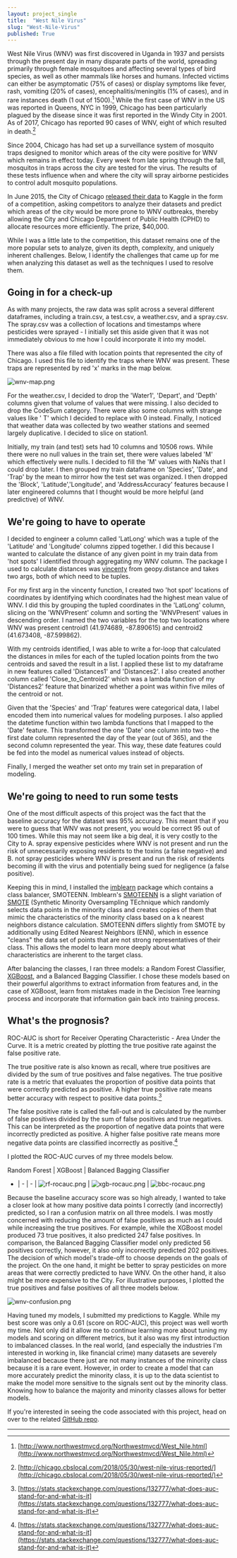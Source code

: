 ```yaml
---
layout: project_single
title:  "West Nile Virus"
slug: "West-Nile-Virus"
published: True
---
```

West Nile Virus (WNV) was first discovered in Uganda in 1937 and persists through the present day in many disparate parts of the world, spreading primarily through female mosquitoes and affecting several types of bird species, as well as other mammals like horses and humans.  Infected victims can either be asymptomatic (75% of cases) or display symptoms like fever, rash, vomiting (20% of cases), encephalitis/meningitis (1% of cases), and in rare instances death (1 out of 1500).[^1]  While the first case of WNV in the US was reported in Queens, NYC in 1999, Chicago has been particularly plagued by the disease since it was first reported in the Windy City in 2001.  As of 2017, Chicago has reported 90 cases of WNV, eight of which resulted in death.[^2]  

Since 2004, Chicago has had set up a surveillance system of mosquito traps designed to monitor which areas of the city were positive for WNV which remains in effect today.  Every week from late spring through the fall, mosquitos in traps across the city are tested for the virus. The results of these tests influence when and where the city will spray airborne pesticides to control adult mosquito populations.

In June 2015, the City of Chicago [released their data](https://www.kaggle.com/c/predict-west-nile-virus) to Kaggle in the form of a competition, asking competitors to analyze their datasets and predict which areas of the city would be more prone to WNV outbreaks, thereby allowing the City and Chicago Department of Public Health (CPHD) to allocate resources more efficiently.  The prize, $40,000.

While I was a little late to the competition, this dataset remains one of the more popular sets to analyze, given its depth, complexity, and uniquely inherent challenges.  Below, I identify the challenges that came up for me when analyzing this dataset as well as the techniques I used to resolve them.

## Going in for a check-up

As with many projects, the raw data was split across a several different dataframes, including a train.csv, a test.csv, a weather.csv, and a spray.csv.  The spray.csv was a collection of locations and timestamps where pesticides were sprayed - I initially set this aside given that it was not immediately obvious to me how I could incorporate it into my model.  

There was also a file filled with location points that represented the city of Chicago.  I used this file to identify the traps where WNV was present.  These traps are represented by red 'x' marks in the map below.

![wnv-map.png](/static/img/wnv-map.png)

For the weather.csv, I decided to drop the 'Water1', 'Depart', and 'Depth' columns given that volume of values that were missing.  I also decided to drop the CodeSum category.  There were also some columns with strange values like '  T' which I decided to replace with 0 instead.  Finally, I noticed that weather data was collected by two weather stations and seemed largely duplicative.  I decided to slice on station1.

Initially, my train (and test) sets had 10 columns and 10506 rows.  While there were no null values in the train set, there were values labeled 'M' which effectively were nulls.  I decided to fill the 'M' values with NaNs that I could drop later.  I then grouped my train dataframe on 'Species', 'Date', and 'Trap' by the mean to mirror how the test set was organized.  I then dropped the 'Block', 'Latitude','Longitude', and 'AddressAccuracy' features because I later engineered columns that I thought would be more helpful (and predictive) of WNV.

## We're going to have to operate

I decided to engineer a column called 'LatLong' which was a tuple of the 'Latitude' and 'Longitude' columns zipped together.  I did this because I wanted to calculate the distance of any given point in my train data from 'hot spots' I identified through aggregating my WNV column.  The package I used to calculate distances was [vincenty](https://pypi.org/project/vincenty/) from geopy.distance and takes two args, both of which need to be tuples.

For my first arg in the vincenty function, I created two 'hot spot' locations of coordinates by identifying which coordinates had the highest mean value of WNV. I did this by grouping the tupled coordinates in the 'LatLong' column, slicing on the 'WNVPresent' column and sorting the 'WNVPresent' values in descending order.  I named the two variables for the top two locations where WNV was present centroid1 (41.974689, -87.890615) and centroid2 (41.673408, -87.599862).  

With my centroids identified, I was able to write a for-loop that calculated the distances in miles for each of the tupled location points from the two centroids and saved the result in a list.  I applied these list to my dataframe in new features called 'Distances1' and 'Distances2'.  I also created another column called 'Close_to_Centroid2' which was a lambda function of my 'Distances2' feature that binarized whether a point was within five miles of the centroid or not.

Given that the 'Species' and 'Trap' features were categorical data, I label encoded them into numerical values for modeling purposes.  I also applied the datetime function within two lambda functions that I mapped to the 'Date' feature.  This transformed the one 'Date' one column into two - the first date column represented the day of the year (out of 365), and the second column represented the year.  This way, these date features could be fed into the model as numerical values instead of objects.

Finally, I merged the weather set onto my train set in preparation of modeling.

## We're going to need to run some tests

One of the most difficult aspects of this project was the fact that the baseline accuracy for the dataset was 95% accuracy.  This meant that if you were to guess that WNV was not present, you would be correct 95 out of 100 times.  While this may not seem like a big deal, it is very costly to the City to A. spray expensive pesticides where WNV is not present and run the risk of unnecessarily exposing residents to the toxins (a false negative) and B. not spray pesticides where WNV is present and run the risk of residents becoming ill with the virus and potentially being sued for negligence (a false positive).

Keeping this in mind, I installed the [imblearn](http://contrib.scikit-learn.org/imbalanced-learn/stable/api.html) package which contains a class balancer, SMOTEENN.  Imblearn's [SMOTEENN](http://contrib.scikit-learn.org/imbalanced-learn/stable/generated/imblearn.combine.SMOTEENN.html) is a slight variation of [SMOTE](http://contrib.scikit-learn.org/imbalanced-learn/stable/generated/imblearn.over_sampling.SMOTE.html) (Synthetic Minority Oversampling TEchnique which randomly selects data points in the minority class and creates copies of them that mimic the characteristics of the minority class based on a k nearest neighbors distance calculation.  SMOTEENN differs slightly from SMOTE by additionally using Edited Nearest Neighbors (ENN), which in essence "cleans" the data set of points that are not strong representatives of their class.  This allows the model to learn more deeply about what characteristics are inherent to the target class.

After balancing the classes, I ran three models: a Random Forest Classifier, [XGBoost](https://github.com/dmlc/xgboost), and a Balanced Bagging Classifier.  I chose these models based on their powerful algorithms to extract information from features and, in the case of XGBoost, learn from mistakes made in the Decision Tree learning process and incorporate that information gain back into training process.

## What's the prognosis?

ROC-AUC is short for Receiver Operating Characteristic - Area Under the Curve.  It is a metric created by plotting the true positive rate against the false positive rate.

The true positive rate is also known as recall, where true positives are divided by the sum of true positives and false negatives.  The true positive rate is a metric that evaluates the proportion of positive data points that were correctly predicted as positive.  A higher true positive rate means better accuracy with respect to positive data points.[^4]

The false positive rate is called the fall-out and is calculated by the number of false positives divided by the sum of false positives and true negatives.  This can be interpreted as the proportion of negative data points that were incorrectly predicted as positive.  A higher false positive rate means more negative data points are classified incorrectly as positive.[^5]

I plotted the ROC-AUC curves of my three models below.

Random Forest | XGBoost | Balanced Bagging Classifier
- | - | - |
![rf-rocauc.png](/static/img/rf-rocauc.png) | ![xgb-rocauc.png](/static/img/xgb-rocauc.png) | ![bbc-rocauc.png](/static/img/bbc-rocauc.png)

Because the baseline accuracy score was so high already, I wanted to take a closer look at how many positive data points I correctly (and incorrectly) predicted, so I ran a confusion matrix on all three models.  I was mostly concerned with reducing the amount of false positives as much as I could while increasing the true positives.  For example, while the XGBoost model produced 73 true positives, it also predicted 247 false positives.  In comparison, the Balanced Bagging Classifier model only predicted 56 positives correctly, however, it also only incorrectly predicted 202 positives.  The decision of which model's trade-off to choose depends on the goals of the project.  On the one hand, it might be better to spray pesticides on more areas that were correctly predicted to have WNV.  On the other hand, it also might be more expensive to the City.  For illustrative purposes, I plotted the true positives and false positives of all three models below.

![wnv-confusion.png](/static/img/wnv-confusion.png)

Having tuned my models, I submitted my predictions to Kaggle.  While my best score was only a 0.61 (score on ROC-AUC), this project was well worth my time.  Not only did it allow me to continue learning more about tuning my models and scoring on different metrics, but it also was my first introduction to imbalanced classes.  In the real world, (and especially the industries I'm interested in working in, like financial crime) many datasets are severely imbalanced because there just are not many instances of the minority class because it is a rare event.  However, in order to create a model that can more accurately predict the minority class, it is up to the data scientist to make the model more sensitive to the signals sent out by the minority class.  Knowing how to balance the majority and minority classes allows for better models.

If you're interested in seeing the code associated with this project, head on over to the related [GitHub repo](https://github.com/thedatasleuth/West-Nile-Virus).

---
[^1]: [http://www.northwestmvcd.org/Northwestmvcd/West_Nile.html](http://www.northwestmvcd.org/Northwestmvcd/West_Nile.html)
[^2]: [http://chicago.cbslocal.com/2018/05/30/west-nile-virus-reported/](http://chicago.cbslocal.com/2018/05/30/west-nile-virus-reported/)
[^3]: [https://xgboost.ai/about](https://xgboost.ai/about)
[^4]: [https://stats.stackexchange.com/questions/132777/what-does-auc-stand-for-and-what-is-it](https://stats.stackexchange.com/questions/132777/what-does-auc-stand-for-and-what-is-it)
[^5]:[https://stats.stackexchange.com/questions/132777/what-does-auc-stand-for-and-what-is-it](https://stats.stackexchange.com/questions/132777/what-does-auc-stand-for-and-what-is-it)
